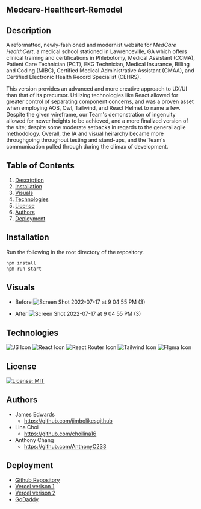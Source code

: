 ## Medcare-Healthcert-Remodel

## Description

A reformatted, newly-fashioned and modernist website for <i>MedCare HealthCert</i>, a medical school stationed in Lawrenceville, GA which offers clinical training and certifications in Phlebotomy, Medical Assistant (CCMA), Patient Care Technician (PCT), EKG Technician, Medical Insurance, Billing and Coding (MIBC), Certified Medical Administrative Assistant (CMAA), and Certified Electronic Health Record Specialist (CEHRS).

This version provides an advanced and more creative approach to UX/UI than that of its precursor. Utilizing technologies like React allowed for greater control of separating component concerns, and was a proven asset when employing AOS, Owl, Tailwind, and React Helmet to name a few. Despite the given wireframe, our Team's demonstration of ingenuity allowed for newer heights to be achieved, and a more finalized version of the site; despite some moderate setbacks in regards to the general agile methodology. Overall, the IA and visual heirarchy became more throughgoing throughout testing and stand-ups, and the Team's communication pulled through during the climax of development.

## Table of Contents

1. [Description](#description)
2. [Installation](#installation)
3. [Visuals](#visuals)
4. [Technologies](#technologies)
5. [License](#license)
6. [Authors](#authors)
7. [Deployment](#deployment)

## Installation

Run the following in the root directory of the repository.

```bash
npm install
npm run start
```

## Visuals

- Before
  ![Screen Shot 2022-07-17 at 9 04 55 PM (3)](https://user-images.githubusercontent.com/100983245/179432528-a530bc54-46dc-41ca-b5ce-05c47e9ea01a.png)

- After
  ![Screen Shot 2022-07-17 at 9 04 55 PM (3)](https://user-images.githubusercontent.com/100983245/190449583-5b31b3cd-3489-462c-b080-9a83bf962f46.png
)





## Technologies

![JS Icon](https://img.shields.io/badge/JavaScript-323330?style=for-the-badge&logo=javascript&logoColor=F7DF1E)
![React Icon](https://img.shields.io/badge/React-20232A?style=for-the-badge&logo=react&logoColor=61DAFB)
![React Router Icon](https://img.shields.io/badge/React_Router-CA4245?style=for-the-badge&logo=react-router&logoColor=white)
![Tailwind Icon](https://img.shields.io/badge/Tailwind_CSS-38B2AC?style=for-the-badge&logo=tailwind-css&logoColor=white)
![FIgma Icon](https://img.shields.io/badge/Figma-F24E1E?style=for-the-badge&logo=figma&logoColor=white)

## License

[![License: MIT](https://img.shields.io/badge/License-MIT-yellow.svg)](https://opensource.org/licenses/MIT)

## Authors

- James Edwards
  - https://github.com/jimbolikesgithub
- Lina Choi
  - https://github.com/choilina16
- Anthony Chang
  - https://github.com/AnthonyC233

## Deployment

- [Github Repository](https://github.com/AnthonyC233/Medcare-Remodel)
- [Vercel verison 1](https://medcare-healthcert.vercel.app/)
- [Vercel verison 2](https://medcare-health-cert.vercel.app/)
- [GoDaddy](http://medcarehealthcert.com/)
